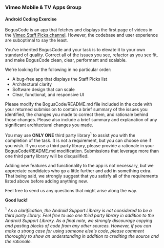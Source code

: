 ### Vimeo Mobile & TV Apps Group
#### Android Coding Exercise

BogusCode is an app that fetches and displays the first page of videos in the [Vimeo Staff Picks channel](https://developer.vimeo.com/api/endpoints). However, the codebase and user experience are suboptimal to say the least.  

You’ve inherited BogusCode and your task is to elevate it to your own standard of quality. Correct all of the issues you see, refactor as you see fit, and make BogusCode clean, clear, performant and scalable. 

We're looking for the following in no particular order:

* A bug-free app that displays the Staff Picks list
* Architectural clarity
* Software design that can scale
* Clear, functional, and responsive UI

Please modify the BogusCode/README.md file included in the code with your returned submission to contain a brief summary of the issues you identified, the changes you made to correct them, and rationale behind those changes. Please also include a brief summary and explanation of any significant architectural changes you made.

You may use **ONLY ONE** third party library<sup>1</sup> to assist you with the completion of the task. It is not a requirement, but you can choose one if you wish. If you use a third party library, please provide a rationale in your BogusCode/README.md modification. Submissions that leverage more than one third party library will be disqualified. 

Adding new features and functionality to the app is not necessary, but we appreciate candidates who go a little further and add in something extra. That being said, we strongly suggest that you satisfy all of the requirements listed above before adding anything new.

Feel free to send us any questions that might arise along the way. 

**Good luck!**

<sup>1</sup>&nbsp;*As a clarification, the Android Support Library is not considered to be a third party library. Feel free to use one third party library in addition to the Android Support Library. As a final note, we strongly discourage copying and pasting blocks of code from any other sources. However, if you can make a strong case for using someone else's code, please comment thoroughly to show an understanding in addition to crediting the source and the rationale.*
